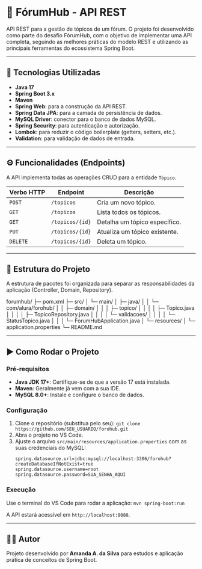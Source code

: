 # 📌 FórumHub - API REST

API REST para a gestão de tópicos de um fórum. O projeto foi desenvolvido como parte do desafio FórumHub, com o objetivo de implementar uma API completa, seguindo as melhores práticas do modelo REST e utilizando as principais ferramentas do ecossistema Spring Boot.

---

## 🚀 Tecnologias Utilizadas

* **Java 17**
* **Spring Boot 3.x**
* **Maven**
* **Spring Web**: para a construção da API REST.
* **Spring Data JPA**: para a camada de persistência de dados.
* **MySQL Driver**: conector para o banco de dados MySQL.
* **Spring Security**: para autenticação e autorização.
* **Lombok**: para reduzir o código boilerplate (getters, setters, etc.).
* **Validation**: para validação de dados de entrada.

---

## ⚙️ Funcionalidades (Endpoints)

A API implementa todas as operações CRUD para a entidade `Tópico`.

| Verbo HTTP | Endpoint            | Descrição                      |
|------------|---------------------|--------------------------------|
| `POST`     | `/topicos`          | Cria um novo tópico.           |
| `GET`      | `/topicos`          | Lista todos os tópicos.        |
| `GET`      | `/topicos/{id}`     | Detalha um tópico específico.  |
| `PUT`      | `/topicos/{id}`     | Atualiza um tópico existente.  |
| `DELETE`   | `/topicos/{id}`     | Deleta um tópico.              |

---

## 📂 Estrutura do Projeto

A estrutura de pacotes foi organizada para separar as responsabilidades da aplicação (Controller, Domain, Repository).

forumhub/
├─ pom.xml
├─ src/
│ └─ main/
│   ├─ java/
│   │ └─ com/alura/forohub/
│   │   ├─ domain/
│   │   │ ├─ topico/
│   │   │ │ ├─ Topico.java
│   │   │ │ ├─ TopicoRepository.java
│   │   │ │ └─ validacoes/
│   │   │ │     └─ StatusTopico.java
│   │   │ └─ ForumHubApplication.java
│   └─ resources/
│     └─ application.properties
└─ README.md

---

## ▶️ Como Rodar o Projeto

### Pré-requisitos
* **Java JDK 17+**: Certifique-se de que a versão 17 está instalada.
* **Maven**: Geralmente já vem com a sua IDE.
* **MySQL 8.0+**: Instale e configure o banco de dados.

### Configuração
1.  Clone o repositório (substitua pelo seu):
    `git clone https://github.com/SEU_USUARIO/forohub.git`
2.  Abra o projeto no VS Code.
3.  Ajuste o arquivo `src/main/resources/application.properties` com as suas credenciais do MySQL:
    ```properties
    spring.datasource.url=jdbc:mysql://localhost:3306/forohub?createDatabaseIfNotExist=true
    spring.datasource.username=root
    spring.datasource.password=SUA_SENHA_AQUI
    ```

### Execução
Use o terminal do VS Code para rodar a aplicação:
`mvn spring-boot:run`

A API estará acessível em `http://localhost:8080`.

---

## 👨‍💻 Autor

Projeto desenvolvido por **Amanda A. da Silva** para estudos e aplicação prática de conceitos de Spring Boot.
